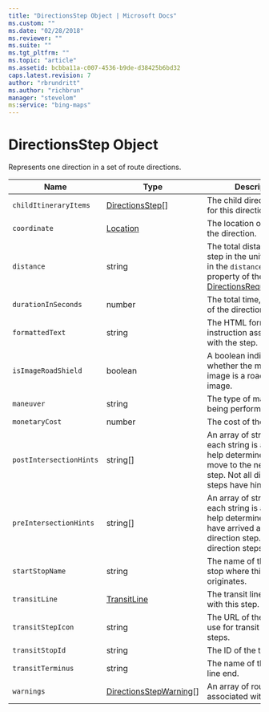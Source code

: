 ```yaml
---
title: "DirectionsStep Object | Microsoft Docs"
ms.custom: ""
ms.date: "02/28/2018"
ms.reviewer: ""
ms.suite: ""
ms.tgt_pltfrm: ""
ms.topic: "article"
ms.assetid: bcbba11a-c007-4536-b9de-d38425b6bd32
caps.latest.revision: 7
author: "rbrundritt"
ms.author: "richbrun"
manager: "stevelom"
ms:service: "bing-maps"
---
```

# DirectionsStep Object
Represents one direction in a set of route directions.

| Name                    | Type               | Description                                                             |
|-------------------------|--------------------|-------------------------------------------------------------------------|
| `childItineraryItems`   | [DirectionsStep](../v8-web-control/directionsstep-object.md)\[\] | The child direction items for this directions step.                     |
| `coordinate`            | [Location](../v8-web-control/location-class.md) | The location of the start of the direction.                |
| `distance`              | string             | The total distance of the step in the unit specified in the `distanceUnit` property of the [DirectionsRequestOptions](../v8-web-control/directionsrequestoptions-object.md).                         |
| `durationInSeconds`     | number             | The total time, in seconds, of the direction step.                      |
| `formattedText`         | string             | The HTML formatted route instruction associated with the step.          |
| `isImageRoadShield`     | boolean            | A boolean indicating whether the maneuver image is a road shield image. |
| `maneuver`     | string             | The type of maneuver being performed                                         |
| `monetaryCost`          | number             | The cost of the step.                                                   |
| `postIntersectionHints` | string\[\]         | An array of strings, where each string is a hint to help determine when to move to the next direction step. Not all direction steps have hints.      |
| `preIntersectionHints`  | string\[\]         | An array of strings, where each string is a hint to help determine when you have arrived at this direction step. Not all direction steps have hints. |
| `startStopName`         | string             | The name of the transit stop where this step originates.                |
| `transitLine`           | [TransitLine](../v8-web-control/transitline-object.md) | The transit line associated with this step. | 
| `transitStepIcon`       | string             | The URL of the image to use for transit direction steps.                |
| `transitStopId`         | string             | The ID of the transit stop.                                             |
| `transitTerminus`       | string             | The name of the transit line end.                                       |
| `warnings` | [DirectionsStepWarning](../v8-web-control/directionsstepwarning.md)[] | An array of route warnings associated with this step. |